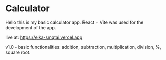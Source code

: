 # Calculator

Hello this is my basic calculator app. 
React + Vite was used for the development of the app. 

live at:
https://elka-smqtai.vercel.app

v1.0 - basic functionalities: addition, subtraction, multiplication, division, %, square root.